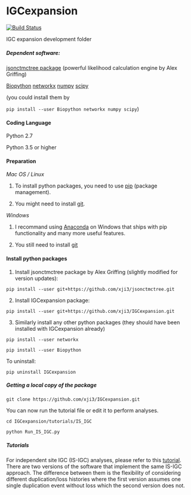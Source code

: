 # IGCexpansion
[![Build Status](https://travis-ci.com/xji3/IGCexpansion.svg?branch=master)](https://travis-ci.com/xji3/IGCexpansion)

IGC expansion development folder

##### Dependent software:

[jsonctmctree package](http://jsonctmctree.readthedocs.org/en/latest/) (powerful likelihood  calculation
engine by Alex Griffing)

[Biopython](http://biopython.org/wiki/Biopython)
[networkx](https://networkx.github.io/)
[numpy](https://numpy.org/)
[scipy](https://www.scipy.org/)

(you could install them by

`
pip install --user Biopython networkx numpy scipy
`)


#### Coding Language
Python 2.7

Python 3.5 or higher


#### Preparation

*Mac OS / Linux*

1. To install python packages, you need to use [pip](https://pip.pypa.io/en/stable/installing/) (package management).

2. You might need to install [git](https://git-scm.com/book/en/v2/Getting-Started-Installing-Git).

*Windows*

1. I recommand using [Anaconda](https://www.anaconda.com/products/individual#windows) on Windows that ships with pip functionality and many more useful features.

2. You still need to install [git](https://git-scm.com/download/win)


#### Install python packages

1. Install jsonctmctree package by Alex Griffing (slightly modified for version updates):

`
pip install --user git+https://github.com/xji3/jsonctmctree.git
`

2. Install IGCexpansion package:

`
pip install --user git+https://github.com/xji3/IGCexpansion.git
`

3. Similarly install any other python packages (they should have been installed with IGCexpansion already)

`
pip install --user networkx
`

`
pip install --user Biopython
`

To uninstall:

`
pip uninstall IGCexpansion
`

##### Getting a local copy of the package

`
git clone https://github.com/xji3/IGCexpansion.git
`

You can now run the tutorial file or edit it to perform analyses.

`
cd IGCexpansion/tutorials/IS_IGC
`

`
python Run_IS_IGC.py
`


##### Tutorials

For independent site IGC (IS-IGC) analyses, please refer to this [tutorial](tutorials/IndependentSiteTutorial.md).  
There are two versions of the software that implement the same IS-IGC approach.  The difference between them is the flexibility of considering different duplication/loss histories where the first version assumes one single duplication event without loss which the second version does not.